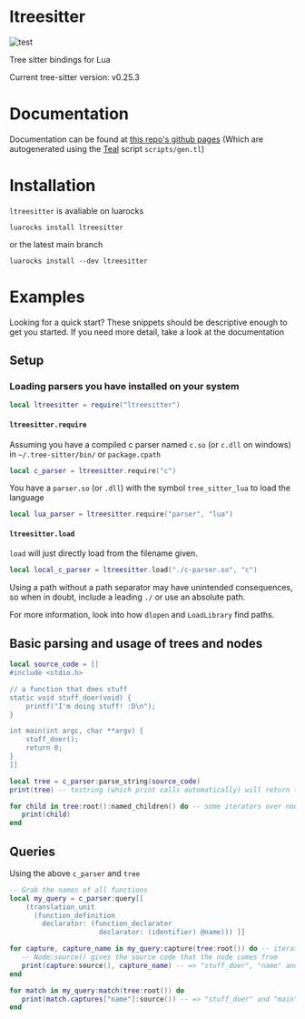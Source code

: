 # ltreesitter

![test](https://github.com/euclidianAce/ltreesitter/workflows/test/badge.svg)

Tree sitter bindings for Lua

Current tree-sitter version: v0.25.3

# Documentation

Documentation can be found at [this repo's github pages](https://euclidianace.github.io/ltreesitter/)
(Which are autogenerated using the [Teal](https://github.com/teal-language/tl) script `scripts/gen.tl`)

# Installation

`ltreesitter` is avaliable on luarocks

```
luarocks install ltreesitter
```

or the latest main branch
```
luarocks install --dev ltreesitter
```

# Examples

Looking for a quick start? These snippets should be descriptive enough to get you started. If you need more detail, take a look at the documentation

## Setup

### Loading parsers you have installed on your system
```lua
local ltreesitter = require("ltreesitter")
```

#### `ltreesitter.require`
Assuming you have a compiled c parser named `c.so` (or `c.dll` on windows) in `~/.tree-sitter/bin/` or `package.cpath`
```lua
local c_parser = ltreesitter.require("c")
```

You have a `parser.so` (or `.dll`) with the symbol `tree_sitter_lua` to load the language
```lua
local lua_parser = ltreesitter.require("parser", "lua")
```

#### `ltreesitter.load`
`load` will just directly load from the filename given.
```lua
local local_c_parser = ltreesitter.load("./c-parser.so", "c")
```
Using a path without a path separator may have unintended consequences, so when in doubt, include a leading `./` or use an absolute path.

For more information, look into how `dlopen` and `LoadLibrary` find paths.

## Basic parsing and usage of trees and nodes
```lua
local source_code = [[
#include <stdio.h>

// a function that does stuff
static void stuff_doer(void) {
    printf("I'm doing stuff! :D\n");
}

int main(int argc, char **argv) {
    stuff_doer();
    return 0;
}
]]

local tree = c_parser:parse_string(source_code)
print(tree) -- tostring (which print calls automatically) will return the string of s-expressions of trees and nodes

for child in tree:root():named_children() do -- some iterators over nodes' children are provided
   print(child)
end
```

## Queries
Using the above `c_parser` and `tree`
```lua
-- Grab the names of all functions
local my_query = c_parser:query[[
    (translation_unit
      (function_definition
        declarator: (function_declarator
                      declarator: (identifier) @name))) ]]

for capture, capture_name in my_query:capture(tree:root()) do -- iterate over captured nodes without caring about order
   -- Node:source() gives the source code that the node comes from
   print(capture:source(), capture_name) -- => "stuff_doer", "name" and "main", "name"
end

for match in my_query:match(tree:root()) do
   print(match.captures["name"]:source()) -- => "stuff_doer" and "main"
end
```
